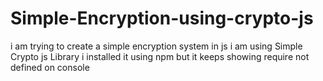 # Simple-Encryption-using-crypto-js
i am trying to create a simple encryption system in js
i am using Simple Crypto js Library
i installed it using npm 
but it keeps showing require not defined on console
